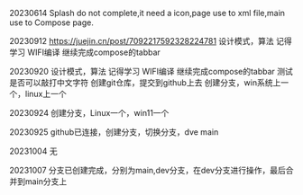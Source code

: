20230614
Splash do not complete,it need a icon,page use to xml file,main use to Compose page.

20230912
https://juejin.cn/post/7092217592328224781
设计模式，算法 记得学习
WIFI编译
继续完成compose的tabbar

20230920
设计模式，算法 记得学习
WIFI编译
继续完成compose的tabbar
测试是否可以敲打中文字符
创建git仓库，提交到github上去
创建分支，win系统上一个，linux上一个

20230924
创建分支，Linux一个，win11一个

20230925
github已连接，创建分支，切换分支，dve  main

20231004
无

20231007
分支已创建完成，分别为main,dev分支，在dev分支进行操作，最后合并到main分支上
